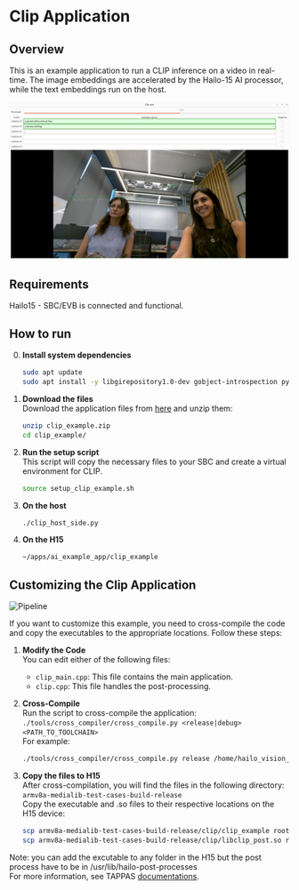 # Clip Application

## Overview
This is an example application to run a CLIP inference on a video in real-time. The image embeddings are accelerated by the Hailo-15 AI processor, while the text embeddings run on the host.  
  
![Output](output.png)

## Requirements
Hailo15 - SBC/EVB is connected and functional.

## How to run
0. **Install system dependencies**
    ```bash
    sudo apt update
    sudo apt install -y libgirepository1.0-dev gobject-introspection python3-gi python3-gi-cairo
1. **Download the files**  
   Download the application files from [here](https://hailo-csdata.s3.eu-west-2.amazonaws.com/clip_example_h15/clip_example.zip) and unzip them:
   ```bash
   unzip clip_example.zip
   cd clip_example/
2. **Run the setup script**  
    This script will copy the necessary files to your SBC and create a virtual environment for CLIP.
    ```bash
    source setup_clip_example.sh
3. **On the host**
    ```bash
    ./clip_host_side.py 
4. **On the H15**
    ```bash
    ~/apps/ai_example_app/clip_example
## Customizing the Clip Application
![Pipeline](pipeline.png)    


If you want to customize this example, you need to cross-compile the code and copy the executables to the appropriate locations. Follow these steps: 

1. **Modify the Code**   
    You can edit either of the following files:
    - `clip_main.cpp`: This file contains the main application.
    - `clip.cpp`: This file handles the post-processing.

2. **Cross-Compile**  
    Run the script to cross-compile the application:
    `./tools/cross_compiler/cross_compile.py <release|debug> <PATH_TO_TOOLCHAIN>`  
    For example:
    ```bash
    ./tools/cross_compiler/cross_compile.py release /home/hailo_vision_processor_sw_package_2024-10/prebuilt/sbc/sdk/  
3. **Copy the files to H15**  
    After cross-compilation, you will find the files in the following directory: ```armv8a-medialib-test-cases-build-release```  
    Copy the executable and .so files to their respective locations on the H15 device:  

    ```bash
    scp armv8a-medialib-test-cases-build-release/clip/clip_example root@10.0.0.1:/home/root/apps/ai_example_app
    scp armv8a-medialib-test-cases-build-release/clip/libclip_post.so root@10.0.0.1:/usr/lib/hailo-post-processes   
Note: you can add the excutable to any folder in the H15 but the post process have to be in /usr/lib/hailo-post-processes  
For more information, see TAPPAS [documentations](https://github.com/hailo-ai/tappas/blob/daffd36ecab5110d47107255fd7ec4c779758f2e/core/hailo/apps/hailo15/ai_example_app/README.rst#L4).
